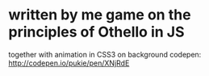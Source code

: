 # written by me game on the principles of Othello in JS
 together with animation in CSS3 on background
 codepen:  http://codepen.io/pukie/pen/XNjRdE

